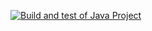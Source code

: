 [![Build and test of Java Project](https://github.com/ETSISI-EMS/ems2023_lab_1_3_ci_github_actions-anagacosta/actions/workflows/main.yml/badge.svg)](https://github.com/ETSISI-EMS/ems2023_lab_1_3_ci_github_actions-anagacosta/actions/workflows/main.yml)
